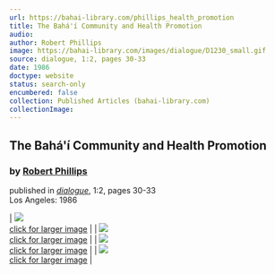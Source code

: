```yaml
---
url: https://bahai-library.com/phillips_health_promotion
title: The Bahá'í Community and Health Promotion
audio: 
author: Robert Phillips
image: https://bahai-library.com/images/dialogue/D1230_small.gif
source: dialogue, 1:2, pages 30-33
date: 1986
doctype: website
status: search-only
encumbered: false
collection: Published Articles (bahai-library.com)
collectionImage: 
---
```



## The Bahá'í Community and Health Promotion

### by [Robert Phillips](https://bahai-library.com/author/Robert+Phillips)

published in [_dialogue_](https://bahai-library.com/series/dialogue), 1:2, pages 30-33  
Los Angeles: 1986


| [![](https://bahai-library.com/images/dialogue/D1230_small.gif)  
click for larger image](https://bahai-library.com/images/dialogue/D1230.gif) |
| [![](https://bahai-library.com/images/dialogue/D1231_small.gif)  
click for larger image](https://bahai-library.com/images/dialogue/D1231.gif) |
| [![](https://bahai-library.com/images/dialogue/D1232_small.gif)  
click for larger image](https://bahai-library.com/images/dialogue/D1232.gif) |
| [![](https://bahai-library.com/images/dialogue/D1233_small.gif)  
click for larger image](https://bahai-library.com/images/dialogue/D1233.gif) |
